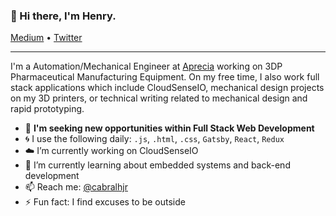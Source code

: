<h3>👋 Hi there, I'm Henry.</h3>

<p>
  <a href="https://hjcbr19.medium.com/">Medium</a> •
  <a href="https://twitter.com/cabralhjr">Twitter</a>
</p>

---

I'm a Automation/Mechanical Engineer at [Aprecia](https://www.aprecia.com/) working on 3DP Pharmaceutical Manufacturing Equipment. On my free time, I also work full stack applications which include CloudSenseIO, mechanical design projects on my 3D printers, or technical writing related to mechanical design and rapid prototyping.

- 🔭 **I'm seeking new opportunities within Full Stack Web Development**
- :cyclone: I use the following daily: `.js`, `.html`, `.css`, `Gatsby`, `React`, `Redux`
- :cloud: I’m currently working on CloudSenseIO
- 🌱 I’m currently learning about embedded systems and back-end development
- 📫 Reach me: [@cabralhjr](https://twitter.com/cabralhjr)
- ⚡️ Fun fact: I find excuses to be outside
